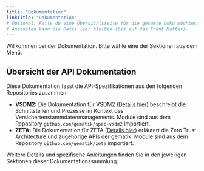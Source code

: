 ```yaml
---
title: "Dokumentation"
linkTitle: "Dokumentation"
# Optional: Falls du eine Übersichtsseite für die gesamte Doku möchtest.
# Ansonsten kann die Datei leer bleiben (bis auf das Front Matter).
---
```


Willkommen bei der Dokumentation. Bitte wähle eine der Sektionen aus dem Menü.

## Übersicht der API Dokumentation

Diese Dokumentation fasst die API-Spezifikationen aus den folgenden Repositories zusammen:

- **VSDM2:** Die Dokumentation für VSDM2 ([Details hier](/docs/vsdm2/)) beschreibt die Schnittstellen und Prozesse im Kontext des Versichertenstammdatenmanagements. Module sind aus dem Repository `github.com/gematik/spec-vsdm2` importiert.
- **ZETA:** Die Dokumentation für ZETA ([Details hier](/docs/zeta/)) erläutert die Zero Trust Architecture und zugehörige APIs der gematik. Module sind aus dem Repository `github.com/gematik/zeta` importiert.

Weitere Details und spezifische Anleitungen finden Sie in den jeweiligen Sektionen dieser Dokumentationssammlung.
